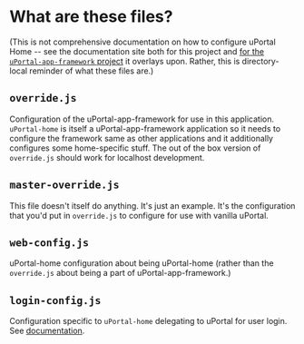 # What are these files?

(This is not comprehensive documentation on how to configure uPortal Home -- see the documentation site both for this project and [for the `uPortal-app-framework` project][uPortal-app-framework configuration docs] it overlays upon. Rather, this is directory-local reminder of what these files are.)

## `override.js`

Configuration of the uPortal-app-framework for use in this application. `uPortal-home` is itself a uPortal-app-framework application so it needs to configure the framework same as other applications and it additionally configures some home-specific stuff. The out of the box version of `override.js` should work for localhost development.

## `master-override.js`
This file doesn't itself do anything. It's just an example. It's the configuration that you'd put in `override.js` to configure for use with vanilla uPortal.

## `web-config.js`

uPortal-home configuration about being uPortal-home (rather than the `override.js` about being a part of uPortal-app-framework.)

## `login-config.js`

Configuration specific to `uPortal-home` delegating to uPortal for user login. See [documentation](http://uw-madison-doit.github.io/angularjs-portal/silent-login.html).

[uPortal-app-framework configuration docs]: http://uportal-project.github.io/uportal-app-framework/configuration.html
